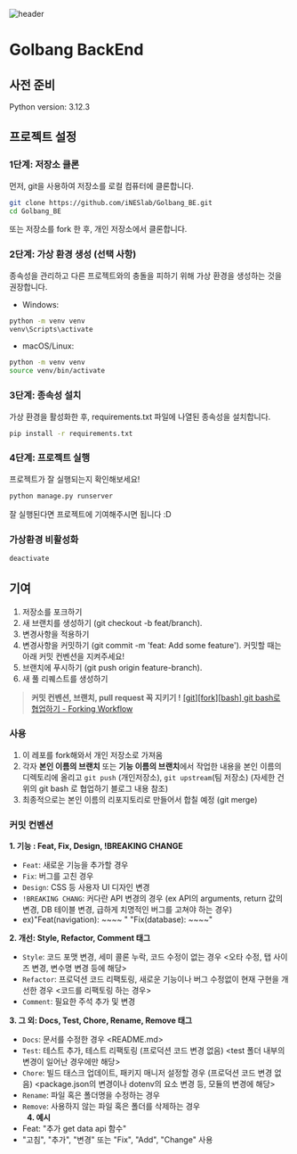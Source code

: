 ![header](https://capsule-render.vercel.app/api?type=waving&color=auto&height=200&section=header&text=Golbang_BackEnd&fontSize=50&animation=fadeIn&fontAlignY=35)

# Golbang BackEnd

## 사전 준비
Python version: 3.12.3

## 프로젝트 설정

### 1단계: 저장소 클론

먼저, git을 사용하여 저장소를 로컬 컴퓨터에 클론합니다. 

```sh
git clone https://github.com/iNESlab/Golbang_BE.git
cd Golbang_BE
```
또는 저장소를 fork 한 후, 개인 저장소에서 클론합니다. 

### 2단계: 가상 환경 생성 (선택 사항)
종속성을 관리하고 다른 프로젝트와의 충돌을 피하기 위해 가상 환경을 생성하는 것을 권장합니다.
- Windows:
``` sh
python -m venv venv
venv\Scripts\activate
```

- macOS/Linux:
```sh
python -m venv venv
source venv/bin/activate
```

### 3단계: 종속성 설치
가상 환경을 활성화한 후, requirements.txt 파일에 나열된 종속성을 설치합니다.
```sh
pip install -r requirements.txt
```

### 4단계: 프로젝트 실행
프로젝트가 잘 실행되는지 확인해보세요!
```sh
python manage.py runserver
```

잘 실행된다면 프로젝트에 기여해주시면 됩니다 :D

### 가상환경 비활성화
```sh
deactivate
```

## 기여
1. 저장소를 포크하기
2. 새 브랜치를 생성하기 (git checkout -b feat/branch).
3. 변경사항을 적용하기
4. 변경사항을 커밋하기 (git commit -m 'feat: Add some feature'). 커밋할 때는 아래 커밋 컨벤션을 지켜주세요!
5. 브랜치에 푸시하기 (git push origin feature-branch).
6. 새 풀 리퀘스트를 생성하기

> **커밋 컨벤션, 브랜치, pull request 꼭 지키기 !**
> [[git][fork][bash] git bash로 협업하기 - Forking Workflow](https://co-deok.tistory.com/16)

### 사용
1. 이 레포를 fork해와서 개인 저장소로 가져옴
2. 각자 **본인 이름의 브랜치** 또는 **기능 이름의 브랜치**에서 작업한 내용을 본인 이름의 디렉토리에 올리고 `git push` (개인저장소), `git upstream`(팀 저장소) (자세한 건 위의 git bash 로 협업하기 블로그 내용 참조)
3. 최종적으로는 본인 이름의 리포지토리로 만들어서 합칠 예정 (git merge)


### 커밋 컨벤션
**1. 기능  : Feat, Fix, Design, !BREAKING CHANGE**  
- `Feat`: 새로운 기능을 추가할 경우  
- `Fix`: 버그를 고친 경우  
- `Design`: CSS 등 사용자 UI 디자인 변경  
- `!BREAKING CHANG`: 커다란 API 변경의 경우 (ex API의 arguments, return 값의 변경, DB 테이블 변경, 급하게 치명적인 버그를 고쳐야 하는 경우)  
- ex)"Feat(navigation): ~~~~  " "Fix(database): ~~~~"  

**2. 개선: Style, Refactor, Comment 태그**  
- `Style`: 코드 포맷 변경, 세미 콜론 누락, 코드 수정이 없는 경우 <오타 수정, 탭 사이즈 변경, 변수명 변경 등에 해당>   
- `Refactor`: 프로덕션 코드 리팩토링, 새로운 기능이나 버그 수정없이 현재 구현을 개선한 경우 <코드를 리팩토링 하는 경우>  
- `Comment`: 필요한 주석 추가 및 변경  
  
**3. 그 외: Docs, Test, Chore, Rename, Remove 태그**
- `Docs`: 문서를 수정한 경우  <README.md>  
- `Test`: 테스트 추가, 테스트 리팩토링 (프로덕션 코드 변경 없음)  <test 폴더 내부의 변경이 일어난 경우에만 해당>  
- `Chore`: 빌드 태스크 업데이트, 패키지 매니저 설정할 경우 (프로덕션 코드 변경 없음)  <package.json의 변경이나 dotenv의 요소 변경 등, 모듈의 변경에 해당>  
- `Rename`: 파일 혹은 폴더명을 수정하는 경우  
- `Remove`: 사용하지 않는 파일 혹은 폴더를 삭제하는 경우  
 
**4. 예시**  
- Feat: "추가 get data api 함수"  
-  "고침", "추가", "변경" 또는 "Fix", "Add", "Change" 사용  
